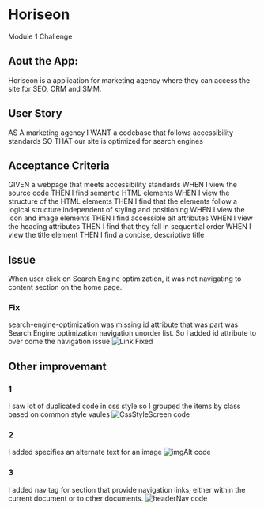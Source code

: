 # Horiseon
Module 1 Challenge
## Aout the App:
Horiseon is a application for marketing agency where they can access the site for SEO, ORM and SMM. 
## User Story

AS A marketing agency
I WANT a codebase that follows accessibility standards
SO THAT our site is optimized for search engines
## Acceptance Criteria

GIVEN a webpage that meets accessibility standards
WHEN I view the source code
THEN I find semantic HTML elements
WHEN I view the structure of the HTML elements
THEN I find that the elements follow a logical structure independent of styling and positioning
WHEN I view the icon and image elements
THEN I find accessible alt attributes
WHEN I view the heading attributes
THEN I find that they fall in sequential order
WHEN I view the title element
THEN I find a concise, descriptive title

## Issue
When user click on Search Engine optimization, it was not navigating to content section on the home page.
### Fix
search-engine-optimization was missing id attribute that was part was Search Engine optimization navigation unorder list. So I added id attribute to over come the navigation issue 
![Link Fixed](../Horiseon/Develop/assets/images/FixedImg/WebscreenFix.png)


## Other improvemant 
### 1 
I saw lot of duplicated code in css style so I grouped the items by class based on common style vaules
![CssStyleScreen code](../Horiseon/Develop/assets/images/FixedImg/CssStyleScreen.png)

### 2 
I added specifies an alternate text for an image
![imgAlt code](../Horiseon/Develop/assets/images/FixedImg/imgAlt.png)

### 3
I added nav tag for section that provide navigation links, either within the current document or to other documents.
![headerNav code](../Horiseon/Develop/assets/images/FixedImg/headerNav.png)

